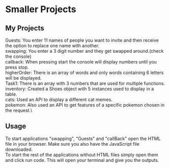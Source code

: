 # Smaller Projects

## My Projects
Guests: You enter 11 names of people you want to invite and then receive the option to replace one name with another.\
swapping: You enter a 3 digit number and they get swapped around.(check the console)\
callback: When pressing start the console will display numbers until you press stop.\
higherOrder: There is an array of words and only words containing 6 letters will be displayed.\
Task1: There is an array with 3 numbers that are used for multiple functions.\
inventory: Created a Shoes object with 5 instances used to display in a table.\
cats: Used an API to display a different cat memes.\
pokemon: Also used an API to get features of a specific pokemon chosen in the request.\

## Usage

To start applications "swapping", "Guests" and "callBack" open the HTML file in your browser. Make sure you also have the JavaScript file downloaded.\
To start the rest of the applications without HTML files simply open them and click run code. This will open your terminal and give you the outputs.


